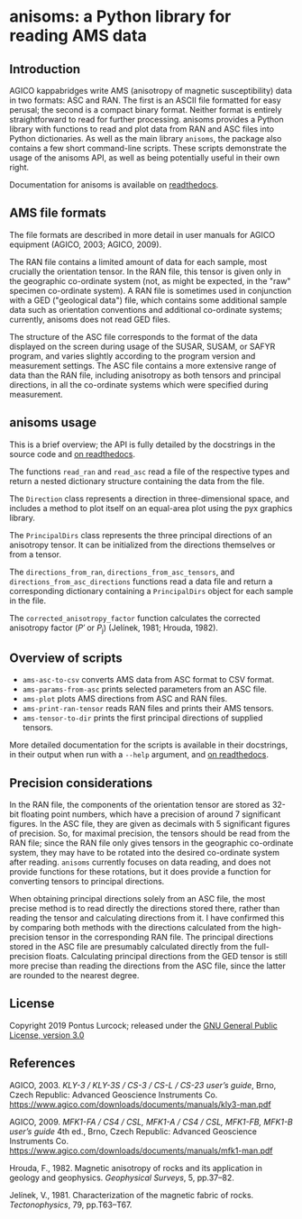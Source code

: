 # anisoms: a Python library for reading AMS data

## Introduction

AGICO kappabridges write AMS (anisotropy of magnetic susceptibility) data in
two formats: ASC and RAN. The first is an ASCII file formatted for easy
perusal; the second is a compact binary format. Neither format is entirely
straightforward to read for further processing. anisoms provides a Python
library with functions to read and plot data from RAN and ASC files into
Python dictionaries. As well as the main library `anisoms`, the package also
contains a few short command-line scripts. These scripts demonstrate the usage
of the anisoms API, as well as being potentially useful in their own right.

Documentation for anisoms is available on
[readthedocs](https://anisoms.readthedocs.io/en/latest/).

## AMS file formats

The file formats are described in more detail in user manuals for
AGICO equipment (AGICO, 2003; AGICO, 2009).

The RAN file contains a limited amount of data for each sample, most crucially
the orientation tensor. In the RAN file, this tensor is given only in the
geographic co-ordinate system (not, as might be expected, in the "raw"
specimen co-ordinate system). A RAN file is sometimes used in conjunction with
a GED ("geological data") file, which contains some additional sample data
such as orientation conventions and additional co-ordinate systems; currently,
anisoms does not read GED files.

The structure of the ASC file corresponds to the format of the data displayed
on the screen during usage of the SUSAR, SUSAM, or SAFYR program, and varies
slightly according to the program version and measurement settings. The ASC
file contains a more extensive range of data than the RAN file, including
anisotropy as both tensors and principal directions, in all the co-ordinate
systems which were specified during measurement.

## anisoms usage

This is a brief overview; the API is fully detailed by the docstrings in
the source code and
[on readthedocs](https://anisoms.readthedocs.io/en/latest/anisoms.html).

The functions `read_ran` and `read_asc` read a file of the respective types
and return a nested dictionary structure containing the data from the file.

The `Direction` class represents a direction in three-dimensional space, and
includes a method to plot itself on an equal-area plot using the pyx graphics
library.

The `PrincipalDirs` class represents the three principal directions of an
anisotropy tensor. It can be initialized from the directions themselves or
from a tensor.

The `directions_from_ran`, `directions_from_asc_tensors`, and
`directions_from_asc_directions` functions read a data file and return a
corresponding dictionary containing a `PrincipalDirs` object for each sample in
the file.

The `corrected_anisotropy_factor` function calculates the corrected anisotropy
factor (*P′* or *P*<sub>j</sub>) (Jelínek, 1981; Hrouda, 1982).

## Overview of scripts

- `ams-asc-to-csv` converts AMS data from ASC format to CSV format.
- `ams-params-from-asc` prints selected parameters from an ASC file.
- `ams-plot` plots AMS directions from ASC and RAN files.
- `ams-print-ran-tensor` reads RAN files and prints their AMS tensors.
- `ams-tensor-to-dir` prints the first principal directions of supplied tensors.

More detailed documentation for the scripts is available in their
docstrings, in their output when run with a `--help` argument, and
[on readthedocs](https://anisoms.readthedocs.io/en/latest/cli-tools.html).

## Precision considerations

In the RAN file, the components of the orientation tensor are stored as
32-bit floating point numbers, which have a precision of around 7 significant
figures. In the ASC file, they are given as decimals with 5 significant figures
of precision. So, for maximal precision, the tensors should be read from the
RAN file; since the RAN file only gives tensors in the geographic co-ordinate
system, they may have to be rotated into the desired co-ordinate system after
reading. `anisoms` currently focuses on data reading, and does not provide
functions for these rotations, but it does provide a function for converting
tensors to principal directions.

When obtaining principal directions solely from an ASC file, the most precise
method is to read directly the directions stored there, rather than reading
the tensor and calculating directions from it. I have confirmed this by
comparing both methods with the directions calculated from the high-precision
tensor in the corresponding RAN file. The principal directions stored in the
ASC file are presumably calculated directly from the full-precision floats.
Calculating principal directions from the GED tensor is still more precise
than reading the directions from the ASC file, since the latter are rounded to
the nearest degree.

## License

Copyright 2019 Pontus Lurcock; released under the [GNU General Public License,
version 3.0](https://www.gnu.org/licenses/gpl-3.0.en.html)

## References

AGICO, 2003. *KLY-3 / KLY-3S / CS-3 / CS-L / CS-23 user’s guide*, Brno, Czech
Republic: Advanced Geoscience Instruments Co.
https://www.agico.com/downloads/documents/manuals/kly3-man.pdf

AGICO, 2009. *MFK1-FA / CS4 / CSL, MFK1-A / CS4 / CSL, MFK1-FB, MFK1-B user’s
guide* 4th ed., Brno, Czech Republic: Advanced Geoscience Instruments Co.
https://www.agico.com/downloads/documents/manuals/mfk1-man.pdf

Hrouda, F., 1982. Magnetic anisotropy of rocks and its application in geology
and geophysics. *Geophysical Surveys*, 5, pp.37–82.

Jelínek, V., 1981. Characterization of the magnetic fabric of rocks.
*Tectonophysics*, 79, pp.T63–T67.

